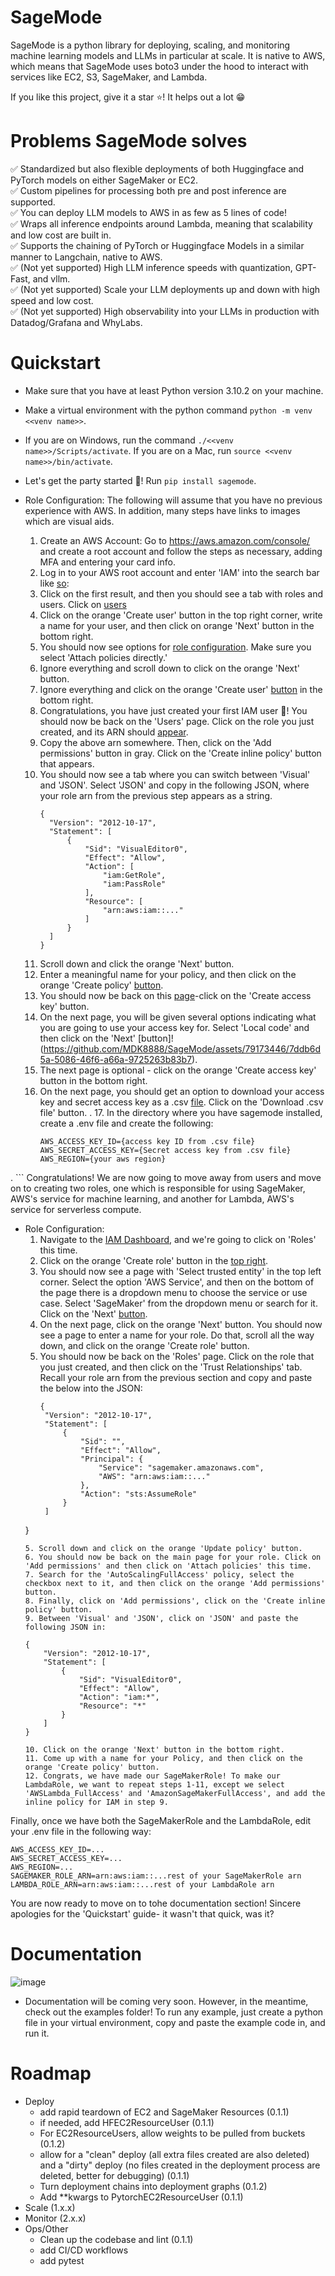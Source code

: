 # SageMode
SageMode is a python library for deploying, scaling, and monitoring machine learning models and LLMs in particular at scale. It is native to AWS, which means that SageMode uses boto3 under the hood to interact with services like EC2, S3, SageMaker, and Lambda.       

If you like this project, give it a star ⭐! It helps out a lot 😁

# Problems SageMode solves
✅ Standardized but also flexible deployments of both Huggingface and PyTorch models on either SageMaker or EC2.   
✅ Custom pipelines for processing both pre and post inference are supported.   
✅ You can deploy LLM models to AWS in as few as 5 lines of code!  
✅ Wraps all inference endpoints around Lambda, meaning that scalability and low cost are built in.  
✅ Supports the chaining of PyTorch or Huggingface Models in a similar manner to Langchain, native to AWS.  
✅ (Not yet supported) High LLM inference speeds with quantization, GPT-Fast, and vllm.   
✅ (Not yet supported) Scale your LLM deployments up and down with high speed and low cost.  
✅ (Not yet supported) High observability into your LLMs in production with Datadog/Grafana and WhyLabs.  

# Quickstart
- Make sure that you have at least Python version 3.10.2 on your machine.
- Make a virtual environment with the python command `python -m venv <<venv name>>`.
- If you are on Windows, run the command `./<<venv name>>/Scripts/activate`. If you are on a Mac, run `source <<venv name>>/bin/activate`.
- Let's get the party started 🎉! Run `pip install sagemode`.
  
- Role Configuration: The following will assume that you have no previous experience with AWS. In addition, many steps have links to images which are visual aids.
  1. Create an AWS Account: Go to https://aws.amazon.com/console/ and create a root account and follow the steps as necessary, adding MFA and entering your card info.
  2. Log in to your AWS root account and enter 'IAM' into the search bar like [so](https://github.com/MDK8888/SageMode/assets/79173446/36c830a9-d2d2-44a9-a617-d145d36cef5a):
  3. Click on the first result, and then you should see a tab with roles and users. Click on [users](https://github.com/MDK8888/SageMode/assets/79173446/54d6f8c3-af7d-4187-856f-831b77b79f4f)
  4. Click on the orange 'Create user' button in the top right corner, write a name for your user, and then click on orange 'Next' button in the bottom right.
  5. You should now see options for [role configuration](https://github.com/MDK8888/SageMode/assets/79173446/931bb503-b341-4414-bd1d-cd229ff7f212). Make sure you select 'Attach policies directly.'
  6. Ignore everything and scroll down to click on the orange 'Next' button.
  7. Ignore everything and click on the orange 'Create user' [button](https://github.com/MDK8888/SageMode/assets/79173446/e7dc961c-96e8-4a3c-b7ef-624be6a20aff) in the bottom right.
  8. Congratulations, you have just created your first IAM user 🎊! You should now be back on the 'Users' page. Click on the role you just created, and its ARN should [appear](https://github.com/MDK8888/SageMode/assets/79173446/3680c0c8-4132-488e-aa07-2bf6561fc1d3).
  9. Copy the above arn somewhere. Then, click on the 'Add permissions' button in gray. Click on the 'Create inline policy' button that appears.
  10. You should now see a tab where you can switch between 'Visual' and 'JSON'. Select 'JSON' and copy in the following JSON, where your role arn from the previous step appears as a string.
      ```
      {
      	"Version": "2012-10-17",
      	"Statement": [
      		{
      			"Sid": "VisualEditor0",
      			"Effect": "Allow",
      			"Action": [
      				"iam:GetRole",
      				"iam:PassRole"
      			],
      			"Resource": [
      				"arn:aws:iam::..."
      			]
      		}
      	]
      }
      ```
  11. Scroll down and click the orange 'Next' button.
  12. Enter a meaningful name for your policy, and then click on the orange 'Create policy' [button](https://github.com/MDK8888/SageMode/assets/79173446/eb309043-c255-44fb-bc86-d69e8a808e92).
  13. You should now be back on this [page](https://github.com/MDK8888/SageMode/assets/79173446/3680c0c8-4132-488e-aa07-2bf6561fc1d3)-click on the 'Create access key' button.
  14. On the next page, you will be given several options indicating what you are going to use your access key for. Select 'Local code' and then click on the 'Next' [button]!(https://github.com/MDK8888/SageMode/assets/79173446/7ddb6d5a-5086-46f6-a66a-9725263b83b7).
  15. The next page is optional - click on the orange 'Create access key' button in the bottom right.
  16. On the next page, you should get an option to download your access key and secret access key as a .csv [file](https://github.com/MDK8888/SageMode/assets/79173446/dd8abc01-3f6e-4abf-8b87-092e8b11ff67). Click on the 'Download .csv file' button.
. 17. In the directory where you have sagemode installed, create a .env file and create the following:
      ```
      AWS_ACCESS_KEY_ID={access key ID from .csv file}
      AWS_SECRET_ACCESS_KEY={Secret access key from .csv file}
      AWS_REGION={your aws region}
.     ```
Congratulations! We are now going to move away from users and move on to creating two roles, one which is responsible for using SageMaker, AWS's service for machine learning, and another for Lambda, AWS's service for serverless compute.

- Role Configuration:
  1. Navigate to the [IAM Dashboard](https://github.com/MDK8888/SageMode/assets/79173446/54d6f8c3-af7d-4187-856f-831b77b79f4f), and we're going to click on 'Roles' this time.
  2. Click on the orange 'Create role' button in the [top right](https://github.com/MDK8888/SageMode/assets/79173446/03cacbee-2387-4fc6-8a7f-aebc9dc23b02).
  3. You should now see a page with 'Select trusted entity' in the top left corner. Select the option 'AWS Service', and then on the bottom of the page there is a dropdown menu to choose the service or use case. Select 'SageMaker' from the dropdown menu or search for it. Click on the 'Next' [button](https://github.com/MDK8888/SageMode/assets/79173446/ead6b7f6-fa96-4019-b32d-f663a0b0f48d).
  4. On the next page, click on the orange 'Next' button. You should now see a page to enter a name for your role. Do that, scroll all the way down, and click on the orange 'Create role' button.
  5. You should now be back on the 'Roles' page. Click on the role that you just created, and then click on the 'Trust Relationships' tab. Recall your role arn from the previous section and copy and paste the below into the JSON:
     ```
     {
      "Version": "2012-10-17",
      "Statement": [
          {
              "Sid": "",
              "Effect": "Allow",
              "Principal": {
                  "Service": "sagemaker.amazonaws.com",
                  "AWS": "arn:aws:iam::..."
              },
              "Action": "sts:AssumeRole"
          }
      ]
    }
     ```
  5. Scroll down and click on the orange 'Update policy' button.
  6. You should now be back on the main page for your role. Click on 'Add permissions' and then click on 'Attach policies' this time.
  7. Search for the 'AutoScalingFullAccess' policy, select the checkbox next to it, and then click on the orange 'Add permissions' button.
  8. Finally, click on 'Add permissions', click on the 'Create inline policy' button.
  9. Between 'Visual' and 'JSON', click on 'JSON' and paste the following JSON in:
     ```
      {
          "Version": "2012-10-17",
          "Statement": [
              {
                  "Sid": "VisualEditor0",
                  "Effect": "Allow",
                  "Action": "iam:*",
                  "Resource": "*"
              }
          ]
      }
     ```
  10. Click on the orange 'Next' button in the bottom right.
  11. Come up with a name for your Policy, and then click on the orange 'Create policy' button.
  12. Congrats, we have made our SageMakerRole! To make our LambdaRole, we want to repeat steps 1-11, except we select 'AWSLambda_FullAccess' and 'AmazonSageMakerFullAccess', and add the inline policy for IAM in step 9.

Finally, once we have both the SageMakerRole and the LambdaRole, edit your .env file in the following way:
```
AWS_ACCESS_KEY_ID=...
AWS_SECRET_ACCESS_KEY=...
AWS_REGION=...
SAGEMAKER_ROLE_ARN=arn:aws:iam::...rest of your SageMakerRole arn
LAMBDA_ROLE_ARN=arn:aws:iam::...rest of your LambdaRole arn
```
You are now ready to move on to tohe documentation section! Sincere apologies for the 'Quickstart' guide- it wasn't that quick, was it?

 # Documentation
 ![image](https://github.com/MDK8888/SageMode/assets/79173446/b3be1ce0-8fb8-4b0a-a729-c64afb348685)
 - Documentation will be coming very soon. However, in the meantime, check out the examples folder! To run any example, just create a python file in your virtual environment, copy and paste the example code in, and run it.

 # Roadmap
 - Deploy
   - add rapid teardown of EC2 and SageMaker Resources (0.1.1)
   - if needed, add HFEC2ResourceUser (0.1.1)
   - For EC2ResourceUsers, allow weights to be pulled from buckets (0.1.2)
   - allow for a "clean" deploy (all extra files created are also deleted) and a "dirty" deploy (no files created in the deployment process are deleted, better for debugging) (0.1.1)
   - Turn deployment chains into deployment graphs (0.1.2)
   - Add **kwargs to PytorchEC2ResourceUser (0.1.1)
 - Scale (1.x.x)
 - Monitor (2.x.x)
 - Ops/Other
   - Clean up the codebase and lint (0.1.1)
   - add CI/CD workflows
   - add pytest



 
